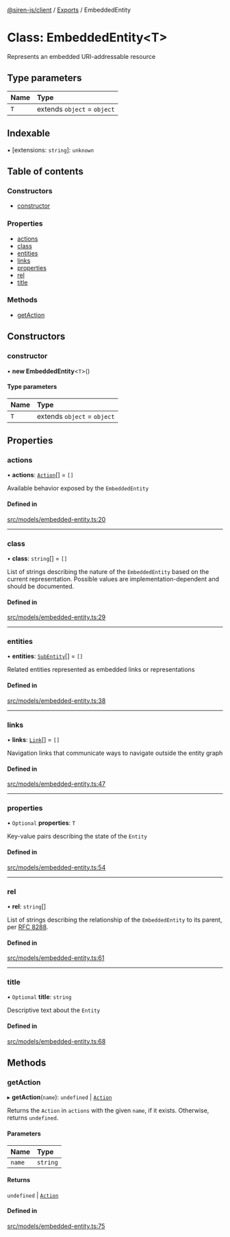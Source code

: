 [@siren-js/client](../README.md) / [Exports](../modules.md) / EmbeddedEntity

# Class: EmbeddedEntity<T\>

Represents an embedded URI-addressable resource

## Type parameters

| Name | Type |
| :------ | :------ |
| `T` | extends `object` = `object` |

## Indexable

▪ [extensions: `string`]: `unknown`

## Table of contents

### Constructors

- [constructor](EmbeddedEntity.md#constructor)

### Properties

- [actions](EmbeddedEntity.md#actions)
- [class](EmbeddedEntity.md#class)
- [entities](EmbeddedEntity.md#entities)
- [links](EmbeddedEntity.md#links)
- [properties](EmbeddedEntity.md#properties)
- [rel](EmbeddedEntity.md#rel)
- [title](EmbeddedEntity.md#title)

### Methods

- [getAction](EmbeddedEntity.md#getaction)

## Constructors

### constructor

• **new EmbeddedEntity**<`T`\>()

#### Type parameters

| Name | Type |
| :------ | :------ |
| `T` | extends `object` = `object` |

## Properties

### actions

• **actions**: [`Action`](Action.md)[] = `[]`

Available behavior exposed by the `EmbeddedEntity`

#### Defined in

[src/models/embedded-entity.ts:20](https://github.com/siren-js/client/blob/eb240c3/src/models/embedded-entity.ts#L20)

___

### class

• **class**: `string`[] = `[]`

List of strings describing the nature of the `EmbeddedEntity` based on the current representation. Possible values
are implementation-dependent and should be documented.

#### Defined in

[src/models/embedded-entity.ts:29](https://github.com/siren-js/client/blob/eb240c3/src/models/embedded-entity.ts#L29)

___

### entities

• **entities**: [`SubEntity`](../modules.md#subentity)[] = `[]`

Related entities represented as embedded links or representations

#### Defined in

[src/models/embedded-entity.ts:38](https://github.com/siren-js/client/blob/eb240c3/src/models/embedded-entity.ts#L38)

___

### links

• **links**: [`Link`](Link.md)[] = `[]`

Navigation links that communicate ways to navigate outside the entity graph

#### Defined in

[src/models/embedded-entity.ts:47](https://github.com/siren-js/client/blob/eb240c3/src/models/embedded-entity.ts#L47)

___

### properties

• `Optional` **properties**: `T`

Key-value pairs describing the state of the `Entity`

#### Defined in

[src/models/embedded-entity.ts:54](https://github.com/siren-js/client/blob/eb240c3/src/models/embedded-entity.ts#L54)

___

### rel

• **rel**: `string`[]

List of strings describing the relationship of the `EmbeddedEntity` to its parent, per [RFC 8288](https://tools.ietf.org/html/rfc8288).

#### Defined in

[src/models/embedded-entity.ts:61](https://github.com/siren-js/client/blob/eb240c3/src/models/embedded-entity.ts#L61)

___

### title

• `Optional` **title**: `string`

Descriptive text about the `Entity`

#### Defined in

[src/models/embedded-entity.ts:68](https://github.com/siren-js/client/blob/eb240c3/src/models/embedded-entity.ts#L68)

## Methods

### getAction

▸ **getAction**(`name`): `undefined` \| [`Action`](Action.md)

Returns the `Action` in `actions` with the given `name`, if it exists. Otherwise, returns `undefined`.

#### Parameters

| Name | Type |
| :------ | :------ |
| `name` | `string` |

#### Returns

`undefined` \| [`Action`](Action.md)

#### Defined in

[src/models/embedded-entity.ts:75](https://github.com/siren-js/client/blob/eb240c3/src/models/embedded-entity.ts#L75)

